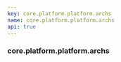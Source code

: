 ```yaml
---
key: core.platform.platform.archs
name: core.platform.platform.archs
api: true
---
```


### core.platform.platform.archs
